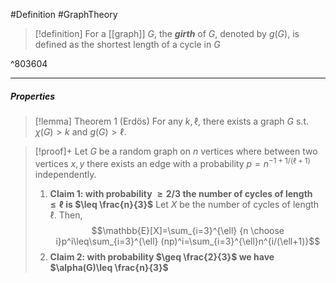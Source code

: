 #Definition #GraphTheory 

> [!definition]
> For a [[graph]] $G$, the ***girth*** of $G$, denoted by $g(G)$, is defined as the shortest length of a cycle in $G$

^803604

---
##### Properties
> [!lemma] Theorem 1 (Erdös)
> For any $k,\ell$, there exists a graph $G$ s.t. $\chi(G)>k$ and $g(G)>\ell$.

> [!proof]+
> Let $G$ be a random graph on $n$ vertices where between two vertices $x,y$ there exists an edge with a probability $p=n^{-1+1/(\ell+1)}$ independently.
> 1. **Claim 1: with probability $\geq2/3$ the number of cycles of length $\leq \ell$ is $\leq \frac{n}{3}$**
>    Let $X$ be the number of cycles of length $\ell$. Then, $$\mathbb{E}[X]=\sum_{i=3}^{\ell} {n \choose i}p^i\leq\sum_{i=3}^{\ell} (np)^i=\sum_{i=3}^{\ell}n^{i/(\ell+1)}$$
> 2. **Claim 2: with probability $\geq \frac{2}{3}$ we have $\alpha(G)\leq \frac{n}{3}$**